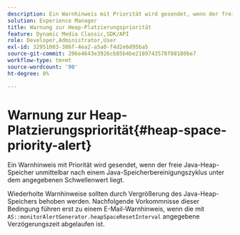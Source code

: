 ```yaml
---
description: Ein Warnhinweis mit Priorität wird gesendet, wenn der freie Java-Heap-Speicher unmittelbar nach einem Java-Speicherbereinigungszyklus unter dem angegebenen Schwellenwert liegt.
solution: Experience Manager
title: Warnung zur Heap-Platzierungspriorität
feature: Dynamic Media Classic,SDK/API
role: Developer,Administrator,User
exl-id: 32951003-386f-4ea2-a5a0-f4d2e6d95ba5
source-git-commit: 206e4643e3926cb85b4be2189743578f88180be7
workflow-type: tm+mt
source-wordcount: '90'
ht-degree: 0%

---
```


# Warnung zur Heap-Platzierungspriorität{#heap-space-priority-alert}

Ein Warnhinweis mit Priorität wird gesendet, wenn der freie Java-Heap-Speicher unmittelbar nach einem Java-Speicherbereinigungszyklus unter dem angegebenen Schwellenwert liegt.

Wiederholte Warnhinweise sollten durch Vergrößerung des Java-Heap-Speichers behoben werden. Nachfolgende Vorkommnisse dieser Bedingung führen erst zu einem E-Mail-Warnhinweis, wenn die mit `AS::monitorAlertGenerator.heapSpaceResetInterval` angegebene Verzögerungszeit abgelaufen ist.
